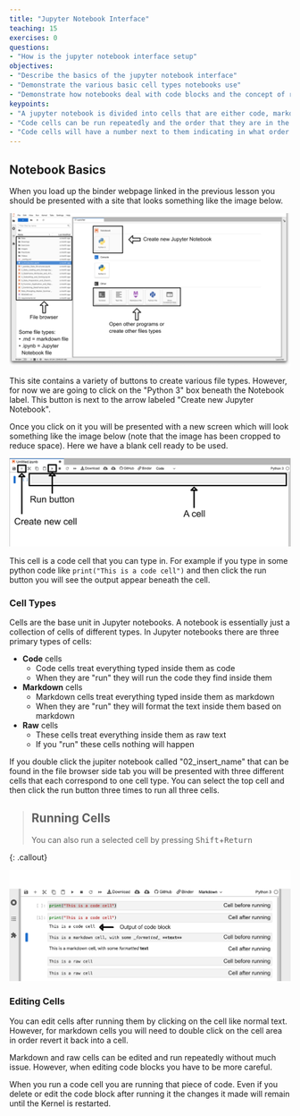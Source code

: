 ```yaml
---
title: "Jupyter Notebook Interface"
teaching: 15
exercises: 0
questions:
- "How is the jupyter notebook interface setup"
objectives:
- "Describe the basics of the jupyter notebook interface"
- "Demonstrate the various basic cell types notebooks use"
- "Demonstrate how notebooks deal with code blocks and the concept of restarting the kernel"
keypoints:
- "A jupyter notebook is divided into cells that are either code, markdown, or raw"
- "Code cells can be run repeatedly and the order that they are in the notebook can be misleading"
- "Code cells will have a number next to them indicating in what order they have been run relative to one another"
---
```


## Notebook Basics

When you load up the binder webpage linked in the previous lesson you should be presented with a site that looks something like the image below.

![Basic Binder Webpage](../fig/E2_basic_binder.png)

This site contains a variety of buttons to create various file types. However, for now we are going to click on the "Python 3" box beneath the Notebook label. This button is next to the arrow labeled "Create new Jupyter Notebook".

Once you click on it you will be presented with a new screen which will look something like the image below (note that the image has been cropped to reduce space). Here we have a blank cell ready to be used.

![New Notebook Page](../fig/E2_new_notebook.png)

This cell is a code cell that you can type in. For example if you type in some python code like `print("This is a code cell")` and then click the run button you will see the output appear beneath the cell.

### Cell Types

Cells are the base unit in Jupyter notebooks. A notebook is essentially just a collection of cells of different types. In Jupyter notebooks there are three primary types of cells:

- **Code** cells
  - Code cells treat everything typed inside them as code
  - When they are "run" they will run the code they find inside them
- **Markdown** cells
  - Markdown cells treat everything typed inside them as markdown
  - When they are "run" they will format the text inside them based on markdown
- **Raw** cells
  - These cells treat everything inside them as raw text
  - If you "run" these cells nothing will happen

If you double click the jupiter notebook called "02_insert_name" that can be found in the file browser side tab you will be presented with three different cells that each correspond to one cell type. You can select the top cell and then click the run button three times to run all three cells.

> ## Running Cells
>
> You can also run a selected cell by pressing <kbd>Shift</kbd>+<kbd>Return</kbd>
>
{: .callout}

![Notebook Cell Types](../fig/E2_cell_types.png)

### Editing Cells

You can edit cells after running them by clicking on the cell like normal text. However, for markdown cells you will need to double click on the cell area in order revert it back into a cell.

Markdown and raw cells can be edited and run repeatedly without much issue. However, when editing code blocks you have to be more careful.

When you run a code cell you are running that piece of code. Even if you delete or edit the code block after running it the changes it made will remain until the Kernel is restarted. 
